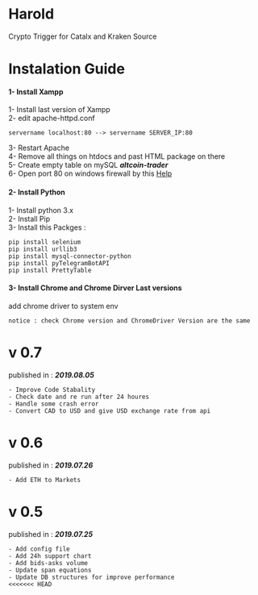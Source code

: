 # Harold
Crypto Trigger for Catalx and Kraken Source

# Instalation Guide 

#### 1- Install Xampp
1- Install last version of Xampp <br>
2- edit apache-httpd.conf
~~~~
servername localhost:80 --> servername SERVER_IP:80
~~~~
3- Restart Apache <br>
4- Remove all things on htdocs and past HTML package on there <br>
5- Create empty table on mySQL **_altcoin-trader_** <br>
6- Open port 80 on windows firewall by this <a href='https://docs.microsoft.com/en-us/sql/reporting-services/report-server/configure-a-firewall-for-report-server-access?view=sql-server-ver15'> Help </a>

#### 2- Install Python
1- Install python 3.x <br>
2- Install Pip <br>
3- Install this Packges :
~~~~
pip install selenium
pip install urllib3
pip install mysql-connector-python
pip install pyTelegramBotAPI
pip install PrettyTable
~~~~ 

#### 3- Install Chrome and Chrome Dirver Last versions
add chrome driver to system env <br>
~~~~
notice : check Chrome version and ChromeDriver Version are the same
~~~~

# v 0.7
published in : **_2019.08.05_**
~~~~
- Improve Code Stabality
- Check date and re run after 24 houres
- Handle some crash error
- Convert CAD to USD and give USD exchange rate from api
~~~~

# v 0.6
published in : **_2019.07.26_**
~~~~
- Add ETH to Markets
~~~~

# v 0.5
published in : **_2019.07.25_**
~~~~
- Add config file 
- Add 24h support chart
- Add bids-asks volume
- Update span equations
- Update DB structures for improve performance
<<<<<<< HEAD
~~~~
